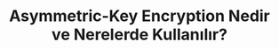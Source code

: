 ---
layout: medium-post
title: Asymmetric-Key Encryption Nedir ve Nerelerde Kullanılır?
ext-url: https://medium.com/@gokhansengun/asymmetric-key-encryption-nedir-ve-nerelerde-kullan%C4%B1l%C4%B1r-e658ff7a9acb
lang: tr
medium: yes
---